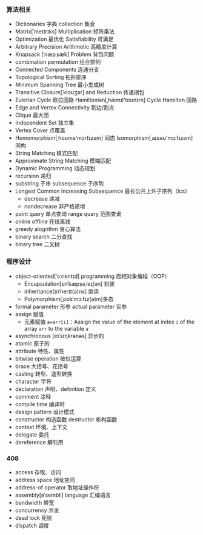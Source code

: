 ### 算法相关
- Dictionaries 字典 collection 集合
- Matrix[ˈmeɪtrɪks] Multiplication 矩阵乘法
- Optimization 最优化 Satisfiability 可满足
- Arbitrary Precision Arithmetic 高精度计算
- Knapsack [ˈnæpˌsæk] Problem 背包问题
- combination permutation 组合排列
- Connected Components 连通分支
- Topological Sorting 拓扑排序
- Minimum Spanning Tree 最小生成树
- Transitive Closure[ˈkloʊʒər] and Reduction 传递闭包
- Eulerian Cycle 欧拉回路 Hamiltonian[ˌhæmɪl'toʊnɪrn] Cycle Hamilton 回路
- Edge and Vertex Connectivity 割边/割点
- Clique 最大团
- Independent Set 独立集  
- Vertex Cover 点覆盖
- Homomorphism[ˌhoʊmə'mɔrfɪzəm] 同态 Isomorphism[ˌaɪsəʊ'mɔːfɪzəm] 同构
- String Matching 模式匹配
- Approximate String Matching 模糊匹配
- Dynamic Programming 动态规划
- recursion 递归
- substring 子串 subsequence 子序列
- Longest Common Increasing Subsequence 最长公共上升子序列（lcs）
	- decrease 递减
	- nondecrease 非严格递增
- point query 单点查询 range query 范围查询
- online offline 在线离线
- greedy alogrithm 贪心算法
- binary search 二分查找  
- binary tree 二叉树
### 程序设计
- object-oriented[ˈɔːrientɪd] programming 面相对象编程（OOP）
	- Encapsulation[ɛnˈkæpsəˌleɪʃən] 封装
	- inheritance[ɪnˈherɪt(ə)ns] 继承
	- Polymorphism[ˌpɒlɪˈmɔːfɪz(ə)m]多态
- formal parameter 形参 actual parameter 实参
- assign 赋值
	- 元素赋值 `a=arr[i]`：Assign the value of the element at index `i` of the array `arr` to the variable `a`
- asynchronous [eɪˈsɪŋkrənəs] 异步的  
- atomic 原子的
- attribute 特性、属性
- bitwise operation 按位运算
- brace 大括号、花括号
- casting 转型、造型转换
- character 字符
- declaration 声明、definition 定义
- comment 注释
- compile time 编译时
- design pattern 设计模式
- constructor 构造函数 destructor 析构函数
- context 环境、上下文
- delegate 委托
- dereference 解引用
### 408
- access 存取、访问
- address space 地址空间
- address-of operator 取地址操作符
- assembly[əˈsembli] language 汇编语言
- bandwidth 带宽
- concurrency 并发
- dead lock 死锁
- dispatch 调度